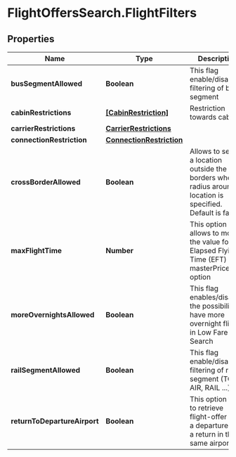 # FlightOffersSearch.FlightFilters

## Properties

Name | Type | Description | Notes
------------ | ------------- | ------------- | -------------
**busSegmentAllowed** | **Boolean** | This flag enable/disable filtering of bus segment | [optional] 
**cabinRestrictions** | [**[CabinRestriction]**](CabinRestriction.md) | Restriction towards cabins. | [optional] 
**carrierRestrictions** | [**CarrierRestrictions**](CarrierRestrictions.md) |  | [optional] 
**connectionRestriction** | [**ConnectionRestriction**](ConnectionRestriction.md) |  | [optional] 
**crossBorderAllowed** | **Boolean** | Allows to search a location outside the borders when a radius around a location is specified. Default is false. | [optional] 
**maxFlightTime** | **Number** | This option allows to modify the value for the Elapsed Flying Time (EFT) masterPricer option | [optional] 
**moreOvernightsAllowed** | **Boolean** | This flag enables/disables the possibility to have more overnight flights in Low Fare Search | [optional] 
**railSegmentAllowed** | **Boolean** | This flag enable/disable filtering of rail segment (TGV AIR, RAIL ...) | [optional] 
**returnToDepartureAirport** | **Boolean** | This option force to retrieve flight-offer with a departure and a return in the same airport | [optional] 


